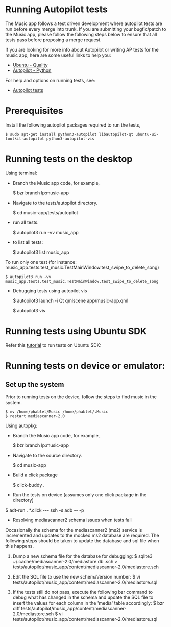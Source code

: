 Running Autopilot tests
=======================

The Music app follows a test driven development where autopilot tests are run before every merge into trunk. If you are submitting your bugfix/patch to the Music app, please follow the following steps below to ensure that all tests pass before proposing a merge request.

If you are looking for more info about Autopilot or writing AP tests for the music app, here are some useful links to help you:

- [Ubuntu - Quality](http://developer.ubuntu.com/start/quality)
- [Autopilot - Python](https://developer.ubuntu.com/api/autopilot/python/1.5.0/)

For help and options on running tests, see:

- [Autopilot tests](https://developer.ubuntu.com/en/start/platform/guides/running-autopilot-tests/)

Prerequisites
=============

Install the following autopilot packages required to run the tests,

    $ sudo apt-get install python3-autopilot libautopilot-qt ubuntu-ui-toolkit-autopilot python3-autopilot-vis

Running tests on the desktop
============================

Using terminal:

*  Branch the Music app code, for example,

    $ bzr branch lp:music-app
    
*  Navigate to the tests/autopilot directory.

    $ cd music-app/tests/autopilot

*  run all tests.

    $ autopilot3 run -vv music_app

* to list all tests:

    $ autopilot3 list music_app

 To run only one test (for instance:  music_app.tests.test_music.TestMainWindow.test_swipe_to_delete_song)

    $ autopilot3 run -vv music_app.tests.test_music.TestMainWindow.test_swipe_to_delete_song

* Debugging tests using autopilot vis

    $ autopilot3 launch -i Qt qmlscene app/music-app.qml

    $ autopilot3 vis

Running tests using Ubuntu SDK
==============================

Refer this [tutorial](https://developer.ubuntu.com/en/start/platform/guides/running-autopilot-tests/) to run tests on Ubuntu SDK: 

Running tests on device or emulator:
====================================

## Set up the system

Prior to running tests on the device, follow the steps to find music in the system.

    $ mv /home/phablet/Music /home/phablet/.Music
    $ restart mediascanner-2.0

Using autopkg:

*  Branch the Music app code, for example,

    $ bzr branch lp:music-app

*  Navigate to the source directory.

    $ cd music-app

*  Build a click package
    
    $ click-buddy .

*  Run the tests on device (assumes only one click package in the directory)

$ adt-run . *.click --- ssh -s adb -- -p <PASSWORD>

*  Resolving mediascanner2 schema issues when tests fail

Occasionally the schema for the mediascanner2 (ms2) service is incremented and updates to the mocked ms2 database are required. The following steps should be taken to update the database and sql file when this happens.

1. Dump a new schema file for the database for debugging:
   $ sqlite3 ~/.cache/mediascanner-2.0/mediastore.db .sch > tests/autopilot/music_app/content/mediascanner-2.0/mediastore.sch

2. Edit the SQL file to use the new schemaVersion number:
   $ vi tests/autopilot/music_app/content/mediascanner-2.0/mediastore.sql

3. If the tests still do not pass, execute the following bzr command to debug what has changed in the schema and update the SQL file to insert the values for each column in the 'media' table accordingly:
   $ bzr diff tests/autopilot/music_app/content/mediascanner-2.0/mediastore.sch
   $ vi tests/autopilot/music_app/content/mediascanner-2.0/mediastore.sql

